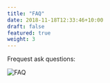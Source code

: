 ```yaml
---
title: "FAQ"
date: 2018-11-18T12:33:46+10:00
draft: false
featured: true
weight: 3
---
```


Frequest ask questions:

![FAQ](/images/show/show_4.JPG)


